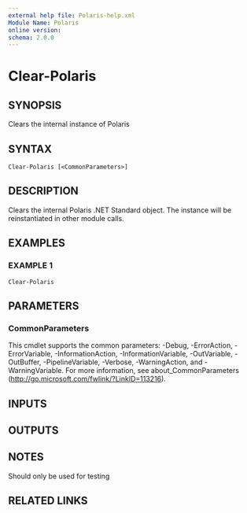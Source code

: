 ```yaml
---
external help file: Polaris-help.xml
Module Name: Polaris
online version:
schema: 2.0.0
---
```


# Clear-Polaris

## SYNOPSIS
Clears the internal instance of Polaris

## SYNTAX

```
Clear-Polaris [<CommonParameters>]
```

## DESCRIPTION
Clears the internal Polaris .NET Standard object. 
The instance will be reinstantiated in other module calls.

## EXAMPLES

### EXAMPLE 1
```
Clear-Polaris
```

## PARAMETERS

### CommonParameters
This cmdlet supports the common parameters: -Debug, -ErrorAction, -ErrorVariable, -InformationAction, -InformationVariable, -OutVariable, -OutBuffer, -PipelineVariable, -Verbose, -WarningAction, and -WarningVariable. For more information, see about_CommonParameters (http://go.microsoft.com/fwlink/?LinkID=113216).

## INPUTS

## OUTPUTS

## NOTES
Should only be used for testing

## RELATED LINKS
